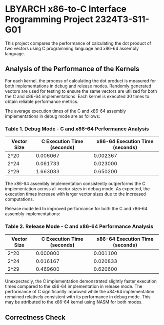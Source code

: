 # LBYARCH x86-to-C Interface Programming Project 2324T3-S11-G01
This project compares the performance of calculating the dot product of two vectors using C programming language and x86-64 assembly language.

## Analysis of the Performance of the Kernels
For each kernel, the process of calculating the dot product is measured for both implementations in debug and release modes.  Randomly generated vectors are used for testing to ensure the same vectors are utilized for both the C and x86-64 implementations. Each kernel is executed 30 times to obtain reliable performance metrics.

The average execution times of the C and x86-64 assembly implementations in debug mode are as follows:
### Table 1. Debug Mode - C and x86-64 Performance Analysis
| Vector Size | C Execution Time (seconds) | x86-64 Execution Time (seconds) |
|-------------|----------------------------|----------------------------------|
| 2^20        | 0.006067                   | 0.002367                         |
| 2^24        | 0.061733                   | 0.023000                         |
| 2^29        | 1.663033                   | 0.650200                         |
The x86-64 assembly implementation consistently outperforms the C implementation across all vector sizes in debug mode. As expected, the execution times increase with larger vector sizes due to the increased computations.

Release mode led to improved performance for both the C and x86-64 assembly implementations:
### Table 2. Release Mode - C and x86-64 Performance Analysis
| Vector Size | C Execution Time (seconds) | x86-64 Execution Time (seconds) |
|-------------|----------------------------|----------------------------------|
| 2^20        | 0.000800                   | 0.001100                         |
| 2^24        | 0.016167                   | 0.020833                         |
| 2^29        | 0.469600                   | 0.620600                         |
Unexpectedly, the C implementation demonstrated slightly faster execution times compared to the x86-64 implementation in release mode. The performance of C significantly improved while the x84-64 implementation remained relatively consistent with its performance in debug mode. This may be attributed to the x86-64 kernel using NASM for both modes.

## Correctness Check
